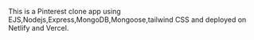 This is a Pinterest clone app using EJS,Nodejs,Express,MongoDB,Mongoose,tailwind CSS and deployed on Netlify and Vercel.
